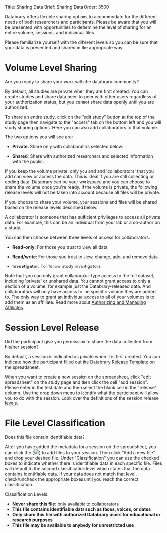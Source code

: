 Title: Sharing Data
Brief: Sharing Data
Order: 3500

Databrary offers flexible sharing options to accommodate for the different needs of both researchers and participants. Please be aware that you will be presented with opportunities to determine the level of sharing for an entire volume, sessions, and individual files. 

Please familiarize yourself with the different levels so you can be sure that your data is presented and shared in the appropriate way.  


# Volume Level Sharing  

Are you ready to share your work with the databrary community? 

By default, all studies are private when they are first created.
You can create studies and share data peer-to-peer with other users regardless of your authorization status, but you cannot share data openly until you are authorized.

To share an entire study, click on the "edit study" button at the top of the study page then navigate to the "access" tab on the bottom left and you will study sharing options. Here you can also add collaborators to that volume.

The two options you will see are: 

- **Private**: Share only with collaborators selected below.

- **Shared**: Share with authorized researchers and selected information with the public.

If you keep the volume private, only you and and 'collaborators' that you add can view or access the data. This is ideal if you are still collecting or coding data. Databrary can be your workspace and you can choose to share the volume once you're ready. If the volume is private, the following release levels will not be taken into account because all files will be private. 

If you choose to share your volume, your sessions and files will be shared based on the release levels described below. 

A collaborator is someone that has sufficient privileges to access all private data. For example, this can be an individual from your lab or a co-author on a study. 

You can then choose between three levels of access for collaborators:
 
- **Read-only**: For those you trust to view all data 

- **Read/write**: For those you trust to view, change, add, and remove data 

- **Investigator**: For fellow study investigators

Note that you can only grant collaborator-type access to the full dataset, including 'private' or unshared data.
You cannot grant access to only a section of a volume, for example just the Databrary-released data. And collaborators will only have access to the specific volume they are added to. The only way to grant an individual access to all of your volumes is to add them as an affiliate. Read more about [Authorizing and Managing Affiliates](|filename|investigators/authorization/affiliates.md). 


# Session Level Release

Did the participant give you permission to share the data collected from his/her session?

By default, a session is indicated as private when it is first created. You can indicate how the participant filled out the [Databrary Release Template](|filename|access/policies/release-template.md) on the spreadsheet. 

When you want to create a new session on the spreadsheet, click "edit spreadsheet" on the study page and then click the cell "add session". Please enter in the test date and then select the blank cell in the "release" column. Use the drop down menu to identify what the participant will allow you to do with the session. Look over the definitions of the [session release levels](|filename|investigators/release/release-levels.md). 


 # File Level Classification

Does this file contain identifiable data? 

After you have added the metadata for a session on the spreadsheet, you can click the (<img src="https://nyu.databrary.org/public/images/icon/session2.png">) to add files to your session. Then click "Add a new file" and drop your desired file. Under "Classification" you can use the checked boxes to indicate whether there is identifiable data in each specific file. Files will default to the second classification level which states that the data contains identifiable data. If your data does not match that level, check/uncheck the appropriate boxes until you reach the correct classification. 

Classification Levels:

- **Never share this file**: only available to collaborators
- **This file contains identifiable data such as faces, voices, or dates**
- **Only share this file with authorized Databrary users for educational or research purposes**
- **This file may be available to anybody for unrestricted use**


